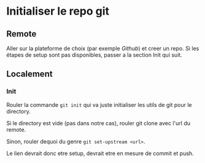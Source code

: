 # Initialiser le repo git

## Remote

Aller sur la plateforme de choix (par exemple _Github_) et creer un repo.
Si les étapes de setup sont pas disponibles, passer a la section Init qui suit.

## Localement

### Init

Rouler la commande `git init` qui va juste initialiser les utils de git pour le directory.

Si le directory est vide (pas dans notre cas), rouler git clone avec l'url du remote.

Sinon, rouler dequoi du genre `git set-upstream <url>`.

Le lien devrait donc etre setup, devrait etre en mesure de commit et push.
